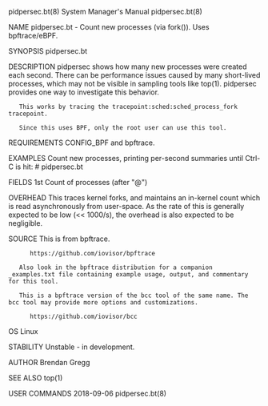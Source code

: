 pidpersec.bt(8)							    System Manager's Manual						       pidpersec.bt(8)

NAME
       pidpersec.bt - Count new processes (via fork()). Uses bpftrace/eBPF.

SYNOPSIS
       pidpersec.bt

DESCRIPTION
       pidpersec shows how many new processes were created each second. There can be performance issues caused by many short-lived processes, which may not be
       visible in sampling tools like top(1). pidpersec provides one way to investigate this behavior.

       This works by tracing the tracepoint:sched:sched_process_fork tracepoint.

       Since this uses BPF, only the root user can use this tool.

REQUIREMENTS
       CONFIG_BPF and bpftrace.

EXAMPLES
       Count new processes, printing per-second summaries until Ctrl-C is hit:
	      # pidpersec.bt

FIELDS
       1st    Count of processes (after "@")

OVERHEAD
       This  traces  kernel forks, and maintains an in-kernel count which is read asynchronously from user-space. As the rate of this is generally expected to
       be low (<< 1000/s), the overhead is also expected to be negligible.

SOURCE
       This is from bpftrace.

	      https://github.com/iovisor/bpftrace

       Also look in the bpftrace distribution for a companion _examples.txt file containing example usage, output, and commentary for this tool.

       This is a bpftrace version of the bcc tool of the same name. The bcc tool may provide more options and customizations.

	      https://github.com/iovisor/bcc

OS
       Linux

STABILITY
       Unstable - in development.

AUTHOR
       Brendan Gregg

SEE ALSO
       top(1)

USER COMMANDS								  2018-09-06							       pidpersec.bt(8)
